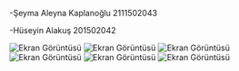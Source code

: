 -Şeyma Aleyna Kaplanoğlu 2111502043

-Hüseyin Alakuş 201502042

![Ekran Görüntüsü](<Resimler/Ekran görüntüsü 2024-03-22 154759.jpg>)
![Ekran Görüntüsü](<Resimler/Ekran görüntüsü 2024-03-22 154927.jpg>)
![Ekran Görüntüsü](<Resimler/Ekran görüntüsü 2024-03-22 155021.jpg>)
![Ekran Görüntüsü](<Resimler/Ekran görüntüsü 2024-03-22 155117.jpg>)
![Ekran Görüntüsü](<Resimler/Ekran görüntüsü 2024-03-22 155203.jpg>)
![Ekran Görüntüsü](<Resimler/Ekran görüntüsü 2024-03-22 155241.jpg>)

